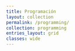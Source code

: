 ```yaml
---
title: Programación
layout: collection
permalink: /programming/
collection: programming
entries_layout: grid
classes: wide
---
```

